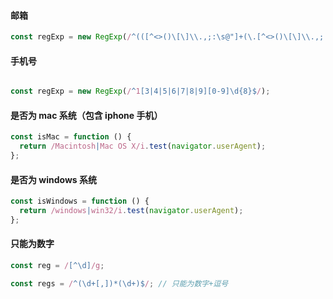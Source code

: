 #### 邮箱
```js
const regExp = new RegExp(/^(([^<>()\[\]\\.,;:\s@"]+(\.[^<>()\[\]\\.,;:\s@"]+)*)|(".+"))@((\[[0-9]{1,3}\.[0-9]{1,3}\.[0-9]{1,3}\.[0-9]{1,3}\])|(([a-zA-Z\-0-9]+\.)+[a-zA-Z]{2,}))$/);
```

#### 手机号
```js

const regExp = new RegExp(/^1[3|4|5|6|7|8|9][0-9]\d{8}$/);

```


#### 是否为 mac 系统（包含 iphone 手机）

```js
const isMac = function () {
  return /Macintosh|Mac OS X/i.test(navigator.userAgent);
};

```


#### 是否为 windows 系统

```js
const isWindows = function () {
  return /windows|win32/i.test(navigator.userAgent);
};

```


#### 只能为数字

```js
const reg = /[^\d]/g;

const regs = /^(\d+[,])*(\d+)$/; // 只能为数字+逗号
```
